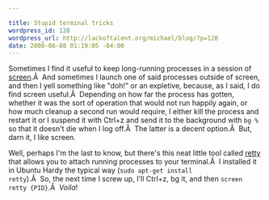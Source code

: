 ```yaml
--- 

title: Stupid terminal tricks
wordpress_id: 128
wordpress_url: http://lackoftalent.org/michael/blog/?p=128
date: 2008-06-08 01:19:05 -04:00
---
```

Sometimes I find it useful to keep long-running processes in a session of <a href="http://en.wikipedia.org/wiki/GNU_Screen" target="_blank">screen</a>.Â  And sometimes I launch one of said processes outside of screen, and then I yell something like "doh!" or an expletive, because, as I said, I do find screen useful.Â  Depending on how far the process has gotten, whether it was the sort of operation that would not run happily again, or how much cleanup a second run would require, I either kill the process and restart it or I suspend it with Ctrl+z and send it to the background with <code>bg %</code> so that it doesn't die when I log off.Â  The latter is a decent option.Â  But, darn it, I like screen.

Well, perhaps I'm the last to know, but there's this neat little tool called <a href="http://pasky.or.cz/~pasky/dev/retty/" target="_blank">retty</a> that allows you to attach running processes to your terminal.Â  I installed it in Ubuntu Hardy the typical way (<code>sudo apt-get install retty</code>).Â  So, the next time I screw up, I'll Ctrl+z, bg it, and then <code>screen retty {PID}</code>.Â  <i>Voila</i>!
